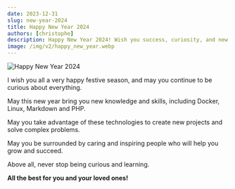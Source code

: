 ```yaml
---
date: 2023-12-31
slug: new-year-2024
title: Happy New Year 2024
authors: [christophe]
description: Happy New Year 2024! Wish you success, curiosity, and new skills in Docker, Linux, Markdown, and PHP this year.
image: /img/v2/happy_new_year.webp
---
```

![Happy New Year 2024](/img/v2/happy_new_year.webp)

I wish you all a very happy festive season, and may you continue to be curious about everything.

May this new year bring you new knowledge and skills, including Docker, Linux, Markdown and PHP.

May you take advantage of these technologies to create new projects and solve complex problems.

May you be surrounded by caring and inspiring people who will help you grow and succeed.

Above all, never stop being curious and learning.

**All the best for you and your loved ones!**
